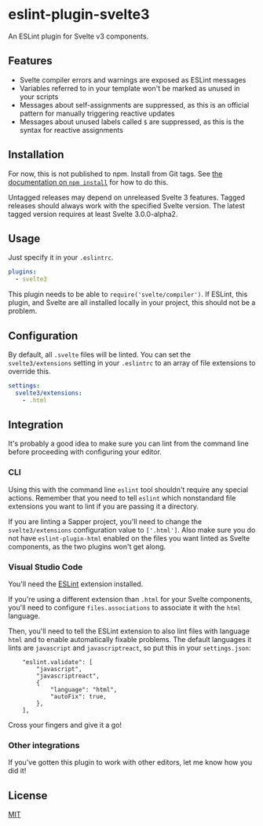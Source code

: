 # eslint-plugin-svelte3

An ESLint plugin for Svelte v3 components.

## Features

- Svelte compiler errors and warnings are exposed as ESLint messages
- Variables referred to in your template won't be marked as unused in your scripts
- Messages about self-assignments are suppressed, as this is an official pattern for manually triggering reactive updates
- Messages about unused labels called `$` are suppressed, as this is the syntax for reactive assignments

## Installation

For now, this is not published to npm. Install from Git tags. See [the documentation on `npm install`](https://docs.npmjs.com/cli/install) for how to do this.

Untagged releases may depend on unreleased Svelte 3 features. Tagged releases should always work with the specified Svelte version. The latest tagged version requires at least Svelte 3.0.0-alpha2.

## Usage

Just specify it in your `.eslintrc`.

```yaml
plugins:
  - svelte3
```

This plugin needs to be able to `require('svelte/compiler')`. If ESLint, this plugin, and Svelte are all installed locally in your project, this should not be a problem.

## Configuration

By default, all `.svelte` files will be linted. You can set the `svelte3/extensions` setting in your `.eslintrc` to an array of file extensions to override this.

```yaml
settings:
  svelte3/extensions:
    - .html
```

## Integration

It's probably a good idea to make sure you can lint from the command line before proceeding with configuring your editor.

### CLI

Using this with the command line `eslint` tool shouldn't require any special actions. Remember that you need to tell `eslint` which nonstandard file extensions you want to lint if you are passing it a directory.

If you are linting a Sapper project, you'll need to change the `svelte3/extensions` configuration value to `['.html']`. Also make sure you do not have `eslint-plugin-html` enabled on the files you want linted as Svelte components, as the two plugins won't get along.

### Visual Studio Code

You'll need the [ESLint](https://marketplace.visualstudio.com/items?itemName=dbaeumer.vscode-eslint) extension installed.

If you're using a different extension than `.html` for your Svelte components, you'll need to configure `files.associations` to associate it with the `html` language.

Then, you'll need to tell the ESLint extension to also lint files with language `html` and to enable automatically fixable problems. The default languages it lints are `javascript` and `javascriptreact`, so put this in your `settings.json`:

```
	"eslint.validate": [
		"javascript",
		"javascriptreact",
		{
			"language": "html",
			"autoFix": true,
		},
	],
```

Cross your fingers and give it a go!

### Other integrations

If you've gotten this plugin to work with other editors, let me know how you did it!

## License

[MIT](LICENSE)
